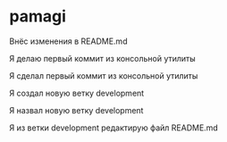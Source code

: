 # pamagi
Внёс изменения в README.md

Я делаю первый коммит из консольной утилиты

Я сделал первый коммит из консольной утилиты

Я создал новую ветку development

Я назвал новую ветку development

Я из ветки development редактирую файл README.md

